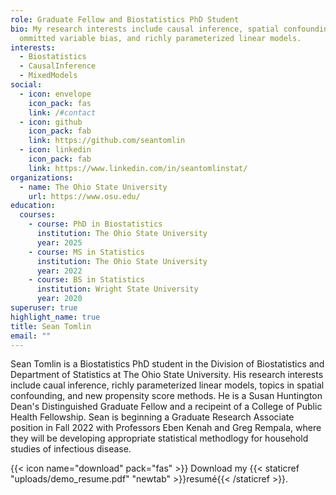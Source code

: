 ```yaml
---
role: Graduate Fellow and Biostatistics PhD Student
bio: My research interests include causal inference, spatial confounding as
  ommitted variable bias, and richly parameterized linear models.
interests:
  - Biostatistics
  - CausalInference
  - MixedModels
social:
  - icon: envelope
    icon_pack: fas
    link: /#contact
  - icon: github
    icon_pack: fab
    link: https://github.com/seantomlin
  - icon: linkedin
    icon_pack: fab
    link: https://www.linkedin.com/in/seantomlinstat/
organizations:
  - name: The Ohio State University
    url: https://www.osu.edu/
education:
  courses:
    - course: PhD in Biostatistics
      institution: The Ohio State University
      year: 2025
    - course: MS in Statistics
      institution: The Ohio State University
      year: 2022
    - course: BS in Statistics
      institution: Wright State University
      year: 2020
superuser: true
highlight_name: true
title: Sean Tomlin
email: ""
---
```

Sean Tomlin is a Biostatistics PhD student in the Division of Biostatistics and Department of Statistics at The Ohio State University. His research interests include caual inference, richly parameterized linear models, topics in spatial confounding, and new propensity score methods. He is a Susan Huntington Dean's Distinguished Graduate Fellow and a recipeint of a College of Public Health Fellowship. Sean is beginning a Graduate Research Associate position in Fall 2022 with Professors Eben Kenah and Greg Rempala, where they will be developing appropriate statistical methodlogy for household studies of infectious disease. 

{{< icon name="download" pack="fas" >}} Download my {{< staticref "uploads/demo_resume.pdf" "newtab" >}}resumé{{< /staticref >}}.